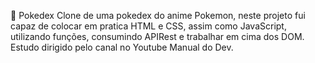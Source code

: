 :book: Pokedex
Clone de uma pokedex do anime Pokemon, neste projeto fui capaz de colocar em pratica HTML e CSS, assim como JavaScript, utilizando funções, consumindo APIRest e trabalhar em cima dos DOM. Estudo dirigido pelo canal no Youtube Manual do Dev.
